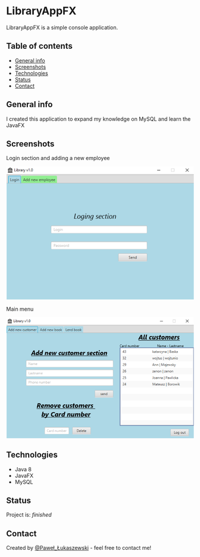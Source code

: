 # LibraryAppFX
LibraryAppFX is a simple console application.

## Table of contents
* [General info](#general-info)
* [Screenshots](#screenshots)
* [Technologies](#technologies)
* [Status](#status)
* [Contact](#contact)

## General info
I created this application to expand my knowledge on MySQL and learn the JavaFX

## Screenshots
Login section and adding a new employee 

![Example screenshot](./screenshot.png)



Main menu 


![Example screenshot](./screenshot2.png)


## Technologies
* Java 8
* JavaFX
* MySQL


## Status
Project is: _finished_

## Contact
Created by [@Paweł_Łukaszewski](https://www.linkedin.com/in/paweł-łukaszewski) - feel free to contact me!
